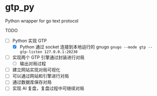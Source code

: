 # gtp_py
Python wrapper for go text protocol 

TODO

- [ ]  Python 实现 GTP
    - [x]  Python 通过 socket 连接到本地运行的 gnugo `gnugo --mode gtp --gtp-listen 127.0.0.1:20230`
- [ ]  实现两个 GTP 引擎通过封装进行对局
    - [ ]  输出对局过程
- [ ]  建立网站实现对局可视化
- [ ]  可以通过网站和引擎进行对局
- [ ]  通过数据库保存对局
- [ ]  实现 AI 复盘，复盘过程中可继续对局
